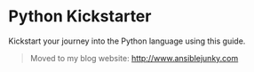 # Python Kickstarter
Kickstart your journey into the Python language using this guide.

> Moved to my blog website: http://www.ansiblejunky.com
